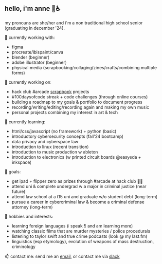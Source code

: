 ## hello, i'm anne 👋♿
my pronouns are she/her and i'm a non traditional high school senior (graduating in december '24).

🔭 currently working with: 
- figma
- procreate/ibispaint/canva
- blender (beginner)
- adobe illustrator (beginner)
- physical media (scrapbooking/collaging/zines/crafts/combining multiple forms)

🥐 currently working on:
- hack club #arcade [scrapbook](https://scrapbook.hackclub.com/anne) projects
- #100daysofcode streak + code challenges (through online courses)
- building a roadmap to my goals & portfolio to document progress
- recording/writing/editing/recording again and making my own music
- personal projects combining my interest in art & tech

 🌱 currently learning:
- html/css/javascript (no framework) + python (basic)
- introductory cybersecurity concepts (fall'24 bootcamp)
- data privacy and cyberspace law
- introduction to linux (recent transition)
- introduction to music production w ableton
- introduction to electronics (w printed circuit boards @easyeda + inkspace)

💌 goals:
- get ipad + flipper zero as prizes through #arcade at hack club 🤞🧿
- attend uni & complete undergrad w a major in criminal justice (near future)
- attend law school at a t15 uni and graduate w/o student debt (long-term)
- pursue a career in cybercriminal law & become a criminal defense attorney (long-term)

👯 hobbies and interests:
- learning foreign languages (i speak 5 and am learning more)
- watching classic films that are murder mysteries / police procedurals
- listening to taylor swift and true crime podcasts (look @ my last.fm)
- linguistics (esp etymology), evolution of weapons of mass destruction, criminology

 📫 contact me:
send me an [email](mailto:arsoninstigator@proton.me), or contact me via [slack](https://hackclub.slack.com/team/U07BBK4KHUK)

<!--
**arsoninstigator/arsoninstigator** is a ✨ _special_ ✨ repository because its `README.md` (this file) appears on your GitHub profile.

Here are some ideas to get you started:

- 🔭 I’m currently working on ...
- 🌱 I’m currently learning ...
- 👯 I’m looking to collaborate on ...
- 🤔 I’m looking for help with ...
- 💬 Ask me about ...
- 📫 How to reach me: ...
- 😄 Pronouns: ...
- ⚡ Fun fact: ...
-->
